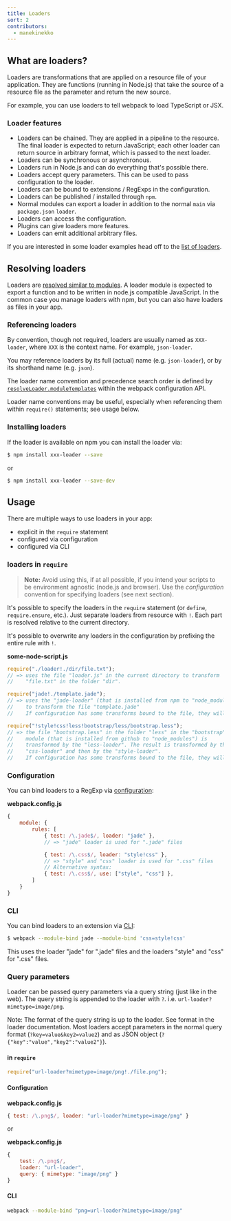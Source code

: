 ```yaml
---
title: Loaders
sort: 2
contributors:
  - manekinekko
---
```


## What are loaders?

Loaders are transformations that are applied on a resource file of your application. They are functions (running in Node.js) that take the source of a resource file as the parameter and return the new source.

For example, you can use loaders to tell webpack to load TypeScript or JSX.

### Loader features

* Loaders can be chained. They are applied in a pipeline to the resource. The final loader is expected to return JavaScript; each other loader can return source in arbitrary format, which is passed to the next loader.
* Loaders can be synchronous or asynchronous.
* Loaders run in Node.js and can do everything that's possible there.
* Loaders accept query parameters. This can be used to pass configuration to the loader.
* Loaders can be bound to extensions / RegExps in the configuration.
* Loaders can be published / installed through `npm`.
* Normal modules can export a loader in addition to the normal `main` via `package.json` `loader`.
* Loaders can access the configuration.
* Plugins can give loaders more features.
* Loaders can emit additional arbitrary files.

If you are interested in some loader examples head off to the [list of loaders](./).

## Resolving loaders

Loaders are [resolved similar to modules](/concepts/module-resolution/). A loader module is expected to export a function and to be written in node.js compatible JavaScript. In the common case you manage loaders with npm, but you can also have loaders as files in your app.

### Referencing loaders

By convention, though not required, loaders are usually named as `XXX-loader`, where `XXX` is the context name. For example, `json-loader`.

You may reference loaders by its full (actual) name (e.g. `json-loader`), or by its shorthand name (e.g. `json`).

The loader name convention and precedence search order is defined by [`resolveLoader.moduleTemplates`](/configuration/resolve#resolveloader) within the webpack configuration API.

Loader name conventions may be useful, especially when referencing them within `require()` statements; see usage below.

### Installing loaders

If the loader is available on npm you can install the loader via:

```sh
$ npm install xxx-loader --save
```

or

```sh
$ npm install xxx-loader --save-dev
```

## Usage

There are multiple ways to use loaders in your app:

* explicit in the `require` statement
* configured via configuration
* configured via CLI

### loaders in `require`

> **Note:** Avoid using this, if at all possible, if you intend your scripts to be environment agnostic (node.js and browser). Use the *configuration* convention for specifying loaders (see next section).

It's possible to specify the loaders in the `require` statement (or `define`, `require.ensure`, etc.). Just separate loaders from resource with `!`. Each part is resolved relative to the current directory.

It's possible to overwrite any loaders in the configuration by prefixing the entire rule with `!`.

**some-node-script.js**

```javascript
require("./loader!./dir/file.txt");
// => uses the file "loader.js" in the current directory to transform
//    "file.txt" in the folder "dir".

require("jade!./template.jade");
// => uses the "jade-loader" (that is installed from npm to "node_modules")
//    to transform the file "template.jade"
//    If configuration has some transforms bound to the file, they will still be applied.

require("!style!css!less!bootstrap/less/bootstrap.less");
// => the file "bootstrap.less" in the folder "less" in the "bootstrap"
//    module (that is installed from github to "node_modules") is
//    transformed by the "less-loader". The result is transformed by the
//    "css-loader" and then by the "style-loader".
//    If configuration has some transforms bound to the file, they will not be applied.
```


### Configuration

You can bind loaders to a RegExp via [configuration](./configuration):

**webpack.config.js**

```javascript
{
	module: {
		rules: [
			{ test: /\.jade$/, loader: "jade" },
			// => "jade" loader is used for ".jade" files

			{ test: /\.css$/, loader: "style!css" },
			// => "style" and "css" loader is used for ".css" files
			// Alternative syntax:
			{ test: /\.css$/, use: ["style", "css"] },
		]
	}
}
```

### CLI

You can bind loaders to an extension via [CLI](./cli):

```sh
$ webpack --module-bind jade --module-bind 'css=style!css'
```

This uses the loader "jade" for ".jade" files and the loaders "style" and "css" for ".css" files.

### Query parameters

Loader can be passed query parameters via a query string (just like in the web). The query string is appended to the loader with `?`. i.e. `url-loader?mimetype=image/png`.

Note: The format of the query string is up to the loader. See format in the loader documentation. Most loaders accept parameters in the normal query format (`?key=value&key2=value2`) and as JSON object (`?{"key":"value","key2":"value2"}`).

#### in `require`

```javascript
require("url-loader?mimetype=image/png!./file.png");
```

#### Configuration

**webpack.config.js**

```javascript
{ test: /\.png$/, loader: "url-loader?mimetype=image/png" }
```

or

**webpack.config.js**

```javascript
{
	test: /\.png$/,
	loader: "url-loader",
	query: { mimetype: "image/png" }
}
```


#### CLI

```sh
webpack --module-bind "png=url-loader?mimetype=image/png"
```
